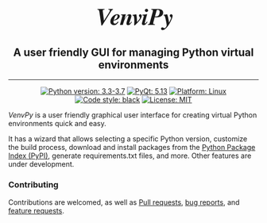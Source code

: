 <h2 align="center">
<font face="FreeSerif" size="+6">
<i>VenviPy</i>
</font>
</h2>

<h2 align="center">A user friendly GUI for managing Python virtual environments</h2>

---

<p align="center">
<a href="https://python.org"><img alt="Python version: 3.3-3.7" src="https://img.shields.io/badge/python-3.3%20--%203.9-blue"></a>
<a href="https://pypi.org/project/PyQt5"><img alt="PyQt: 5.13" src="https://img.shields.io/badge/pyqt-v5.13-blue.svg"></a>
<a href="https://www.linux.org/pages/download"><img alt="Platform: Linux" src="https://img.shields.io/badge/platform-linux-darkblue.svg"></a>
<a href="https://github.com/psf/black"><img alt="Code style: black" src="https://img.shields.io/badge/code%20style-black-000000.svg"></a>
<a href="https://github.com/sinusphi/venvipy/blob/master/LICENSE"><img alt="License: MIT" src="https://img.shields.io/badge/license-MIT-darkviolet.svg"></a>
</p>

_VenvPy_ is a user friendly graphical user interface for creating virtual Python environments quick and easy.

It has a wizard that allows selecting a specific Python version, customize the build process, download and install packages from the [Python Package Index (PyPI)](https://pypi.org/), generate requirements.txt files, and more. Other features are under development. 

### Contributing

Contributions are welcomed, as well as [Pull requests](https://github.com/sinusphi/venvipy/pulls), [bug reports](https://github.com/sinusphi/venvipy/issues), and [feature requests](https://github.com/sinusphi/venvipy/issues).
